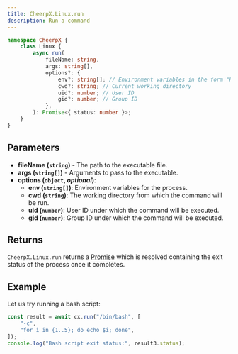 ```yaml
---
title: CheerpX.Linux.run
description: Run a command
---
```


```ts
namespace CheerpX {
	class Linux {
		async run(
			fileName: string,
			args: string[],
			options?: {
				env?: string[]; // Environment variables in the form "KEY=VALUE"
				cwd?: string; // Current working directory
				uid?: number; // User ID
				gid?: number; // Group ID
			},
		): Promise<{ status: number }>;
	}
}
```

## Parameters

- **fileName (`string`)** - The path to the executable file.
- **args (`string[]`)** - Arguments to pass to the executable.
- **options (`object`, _optional_)**:
  - **env (`string[]`)**: Environment variables for the process.
  - **cwd (`string`)**: The working directory from which the command will be run.
  - **uid (`number`)**: User ID under which the command will be executed.
  - **gid (`number`)**: Group ID under which the command will be executed.

## Returns

`CheerpX.Linux.run` returns a [Promise] which is resolved containing the exit status of the process once it completes.

## Example

Let us try running a bash script:

```js
const result = await cx.run("/bin/bash", [
	"-c",
	"for i in {1..5}; do echo $i; done",
]);
console.log("Bash script exit status:", result3.status);
```

[Promise]: https://developer.mozilla.org/en-US/docs/Web/JavaScript/Reference/Global_Objects/Promise
